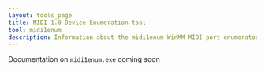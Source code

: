 ```yaml
---
layout: tools_page
title: MIDI 1.0 Device Enumeration tool
tool: midi1enum
description: Information about the midi1enum WinMM MIDI port enumerator
---
```


Documentation on `midi1enum.exe` coming soon
